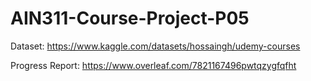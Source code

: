 # AIN311-Course-Project-P05

Dataset: https://www.kaggle.com/datasets/hossaingh/udemy-courses

Progress Report: https://www.overleaf.com/7821167496pwtqzygfqfht

